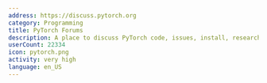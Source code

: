 ```yaml
---
address: https://discuss.pytorch.org
category: Programming
title: PyTorch Forums
description: A place to discuss PyTorch code, issues, install, research
userCount: 22334
icon: pytorch.png
activity: very high
language: en_US
---
```

